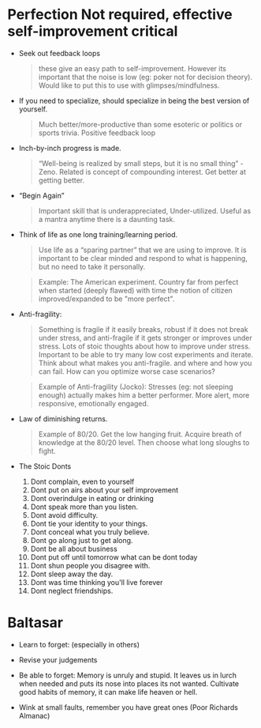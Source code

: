 # Perfection Not required, effective self-improvement critical 

- Seek out feedback loops

  > these give an easy path to self-improvement. However its important
    that the noise is low (eg: poker not for decision theory). Would
    like to put this to use with glimpses/mindfulness.

- If you need to specialize, should specialize in being the best version of yourself.

  > Much better/more-productive than some esoteric or politics or
    sports trivia.  Positive feedback loop

- Inch-by-inch progress is made. 

  > “Well-being is realized by small steps, but it is no small thing” - Zeno.
  > Related is concept of compounding interest. Get better at getting better.

- “Begin Again”

  > Important skill that is underappreciated, Under-utilized. Useful
    as a mantra anytime there is a daunting task.

- Think of life as one long training/learning period.

  > Use life as a “sparing partner” that we are using to improve. It
    is important to be clear minded and respond to what is happening,
    but no need to take it personally.

  > Example: The American experiment. Country far from perfect when
    started (deeply flawed) with time the notion of citizen
    improved/expanded to be "more perfect".

- Anti-fragility:

  > Something is fragile if it easily breaks, robust if it does not
  break under stress, and anti-fragile if it gets stronger or improves
  under stress.  Lots of stoic thoughts about how to improve under
  stress.  Important to be able to try many low cost experiments and
  iterate.  Think about what makes you anti-fragile. and where and how
  you can fail.  How can you optimize worse case scenarios?

  > Example of Anti-fragility (Jocko): Stresses (eg: not sleeping
    enough) actually makes him a better performer. More alert, more
    responsive, emotionally engaged.

- Law of diminishing returns.

   > Example of 80/20.  Get the low hanging fruit.  Acquire breath of
   knowledge at the 80/20 level.  Then choose what long sloughs to
   fight.


- The Stoic Donts

  1.  Dont complain, even to yourself
  2. Dont put on airs about your self improvement
  3. Dont overindulge in eating or drinking
  4. Dont speak more than you listen.
  5. Dont avoid difficulty.
  6. Dont tie your identity to your things.
  7. Dont conceal what you truly believe.
  8. Dont go along just to get along.
  9. Dont be all about business
  10. Dont put off until tomorrow what can be dont today
  11. Dont shun people you disagree with.
  12. Dont sleep away the day.
  13. Dont was time thinking you'll live forever
  14. Dont neglect friendships.

# Baltasar
- Learn to forget: (especially in others) 
- Revise your judgements 
- Be able to forget: Memory is unruly and stupid. It leaves us in lurch when needed and puts its nose into places its not wanted. Cultivate good habits of memory, it can make life heaven or hell.


- Wink at small faults, remember you have great ones (Poor Richards Almanac)